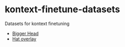 # kontext-finetune-datasets
Datasets for kontext finetuning

 - [Bigger Head](./bigger-head)
 - [Hat overlay](./hat-overlay)

